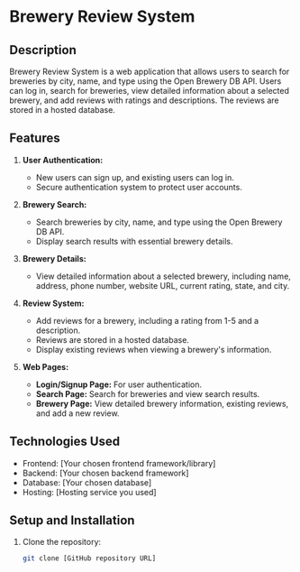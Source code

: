 # Brewery Review System

## Description

Brewery Review System is a web application that allows users to search for breweries by city, name, and type using the Open Brewery DB API. Users can log in, search for breweries, view detailed information about a selected brewery, and add reviews with ratings and descriptions. The reviews are stored in a hosted database.

## Features

1. **User Authentication:**
   - New users can sign up, and existing users can log in.
   - Secure authentication system to protect user accounts.

2. **Brewery Search:**
   - Search breweries by city, name, and type using the Open Brewery DB API.
   - Display search results with essential brewery details.

3. **Brewery Details:**
   - View detailed information about a selected brewery, including name, address, phone number, website URL, current rating, state, and city.

4. **Review System:**
   - Add reviews for a brewery, including a rating from 1-5 and a description.
   - Reviews are stored in a hosted database.
   - Display existing reviews when viewing a brewery's information.

5. **Web Pages:**
   - **Login/Signup Page:** For user authentication.
   - **Search Page:** Search for breweries and view search results.
   - **Brewery Page:** View detailed brewery information, existing reviews, and add a new review.

## Technologies Used

- Frontend: [Your chosen frontend framework/library]
- Backend: [Your chosen backend framework]
- Database: [Your chosen database]
- Hosting: [Hosting service you used]

## Setup and Installation

1. Clone the repository:
   ```bash
   git clone [GitHub repository URL]
